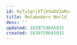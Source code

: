 ```yaml
---
id: Ryfy1grjXTjkXwDV2wRv-
title: Metamodern World
desc: ''
updated: 1639759645932
created: 1639759645932
---
```


